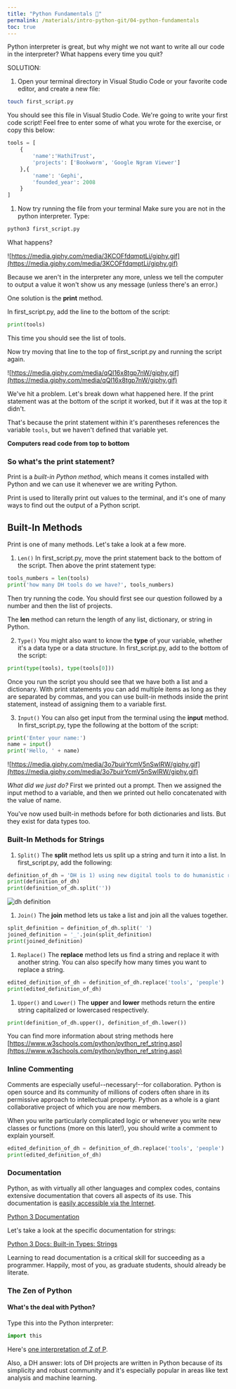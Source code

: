 ```yaml
---
title: "Python Fundamentals 🐍"
permalink: /materials/intro-python-git/04-python-fundamentals
toc: true
---
```


Python interpreter is great, but why might we not want to write all our code in the interpreter? What happens every time you quit?

SOLUTION:

1. Open your terminal directory in Visual Studio Code or your favorite code editor, and create a new file:

```sh
touch first_script.py
```

You should see this file in Visual Studio Code. We're going to write your first code script! Feel free to enter some of what you wrote for the exercise, or copy this below:

```python
tools = [
    {
        'name':'HathiTrust',
        'projects': ['Bookworm', 'Google Ngram Viewer']
    },{
        'name': 'Gephi',
        'founded_year': 2008
    }
]
```

1. Now try running the file from your terminal
Make sure you are not in the python interpreter. Type:

```sh
python3 first_script.py
```

What happens?

![https://media.giphy.com/media/3KCOFfdqmptLi/giphy.gif](https://media.giphy.com/media/3KCOFfdqmptLi/giphy.gif)

Because we aren't in the interpreter any more, unless we tell the computer to output a value it won't show us any message (unless there's an error.)

One solution is the **print** method.

In first_script.py, add the line to the bottom of the script:

```python
print(tools)
```

This time you should see the list of tools.

Now try moving that line to the top of first_script.py and running the script again.

![https://media.giphy.com/media/qQI16x8tgp7nW/giphy.gif](https://media.giphy.com/media/qQI16x8tgp7nW/giphy.gif)

We've hit a problem. Let's break down what happened here. If the print statement was at the bottom of the script it worked, but if it was at the top it didn't.

That's because the print statement within it's parentheses references the variable `tools`, but we haven't defined that variable yet.

**Computers read code from top to bottom**

### So what's the print statement?

Print is a *built-in Python method*, which means it comes installed with Python and we can use it whenever we are writing Python.

Print is used to literally print out values to the terminal, and it's one of many ways to find out the output of a Python script.

## Built-In Methods

Print is one of many methods. Let's take a look at a few more.

1. `Len()`
In first_script.py, move the print statement back to the bottom of the script. Then above the print statement type:

```python
tools_numbers = len(tools)
print('how many DH tools do we have?', tools_numbers)
```

Then try running the code. You should first see our question followed by a number and then the list of projects.

The **len** method can return the length of any list, dictionary, or string in Python.

2. `Type()`
You might also want to know the **type** of your variable, whether it's a data type or a data structure. In first_script.py, add to the bottom of the script:

```python
print(type(tools), type(tools[0]))
```

Once you run the script you should see that we have both a list and a dictionary. With print statements you can add multiple items as long as they are separated by commas, and you can use built-in methods inside the print statement, instead of assigning them to a variable first.

3. `Input()`
You can also get input from the terminal using the **input** method. In first_script.py, type the following at the bottom of the script:

```python
print('Enter your name:')
name = input()
print('Hello, ' + name)
```

![https://media.giphy.com/media/3o7buirYcmV5nSwIRW/giphy.gif](https://media.giphy.com/media/3o7buirYcmV5nSwIRW/giphy.gif)

*What did we just do?*
First we printed out a prompt. Then we assigned the input method to a variable, and then we printed out hello concatenated with the value of name.

You've now used built-in methods before for both dictionaries and lists. But they exist for data types too.

### Built-In Methods for Strings

1. `Split()`
The **split** method lets us split up a string and turn it into a list. In first_script.py, add the following:

```python
definition_of_dh = 'DH is 1) using new digital tools to do humanistic research and 2) using humanistic methods to analyze new digital tools.'
print(definition_of_dh)
print(definition_of_dh.split(''))
```

![dh definition]({{site.baseurl}}/assets/images/def_dh.png)

1. `Join()`
The **join** method lets us take a list and join all the values together.

```python
split_definition = definition_of_dh.split(' ')
joined_definition = '_'.join(split_definition)
print(joined_definition)
```

1. `Replace()`
The **replace** method lets us find a string and replace it with another string. You can also specify how many times you want to replace a string.

```python
edited_definition_of_dh = definition_of_dh.replace('tools', 'people') 
print(edited_definition_of_dh)
```

1. `Upper()` and `Lower()`
The **upper** and **lower** methods return the entire string capitalized or lowercased respectively.

```python
print(definition_of_dh.upper(), definition_of_dh.lower())
```

You can find more information about string methods here
[https://www.w3schools.com/python/python_ref_string.asp](https://www.w3schools.com/python/python_ref_string.asp)

### Inline Commenting

Comments are especially useful--necessary!--for collaboration. Python is open source and its community of millions of coders often share in its permissive approach to intellectual property. Python as a whole is a giant collaborative project of which you are now members.

When you write particularly complicated logic or whenever you write new classes or functions (more on this later!), you should write a comment to explain yourself.

```python
edited_definition_of_dh = definition_of_dh.replace('tools', 'people') 
print(edited_definition_of_dh)
```

### Documentation

Python, as with virtually all other languages and complex codes, contains extensive documentation that covers all aspects of its use. This documentation is [easily accessible via the Internet](assets/MissionImpossible.m4v?raw=true).

[Python 3 Documentation](https://docs.python.org/3/)

Let's take a look at the specific documentation for strings:

[Python 3 Docs: Built-in Types: Strings](https://docs.python.org/3/library/stdtypes.html#string-methods)

Learning to read documentation is a critical skill for succeeding as a programmer. Happily, most of you, as graduate students, should already be literate.

### The Zen of Python

#### What's the deal with Python?

Type this into the Python interpreter:

```python
import this
```

Here's [one interpretation of Z of P](https://inventwithpython.com/blog/2018/08/17/the-zen-of-python-explained/).

Also, a DH answer: lots of DH projects are written in Python because of its simplicity and robust community and it's especially popular in areas like text analysis and machine learning.
